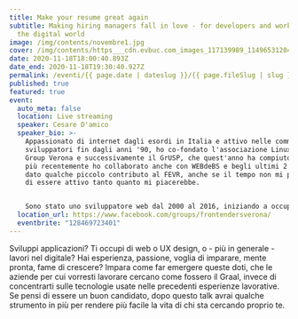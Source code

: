 ```yaml
---
title: Make your resume great again
subtitle: Making hiring managers fall in love - for developers and workers in
  the digital world
image: /img/contents/novembre1.jpg
cover: /img/contents/https___cdn.evbuc.com_images_117139989_114965312043_1_original.jpg
date: 2020-11-18T18:00:40.893Z
date_end: 2020-11-18T19:30:40.927Z
permalink: /eventi/{{ page.date | dateslug }}/{{ page.fileSlug | slug }}/index.html
published: true
featured: true
event:
  auto_meta: false
  location: Live streaming
  speaker: Cesare D'amico
  speaker_bio: >-
    Appassionato di internet dagli esordi in Italia e attivo nelle community di
    sviluppatori fin dagli anni '90, ho co-fondato l'associazione Linux User
    Group Verona e successivamente il GrUSP, che quest'anno ha compiuto 16 anni;
    più recentemente ho collaborato anche con WEBdeBS e begli ultimi 2 anni ho
    dato qualche piccolo contributo al FEVR, anche se il tempo non mi permette
    di essere attivo tanto quanto mi piacerebbe.


    Sono stato uno sviluppatore web dal 2000 al 2016, iniziando a occupare una fetta importante del mio tempo come project manager dal 2014; a partire dal 2017 ho "saltato la barricata" e in WorkWave ho iniziato ad occuparmi di people management, restando sempre in ambito tecnico; queste attività mi hanno portato a ricoprire il ruolo di hiring manager per molte posizioni, visionando centinaia di curriculum e facendo colloqui a decine di sviluppatori; da queste esperienze nasce la voglia di condividere un po' di quello che ho imparato negli ultimi anni.
  location_url: https://www.facebook.com/groups/frontendersverona/
  eventbrite: "128469723401"
---
```

Sviluppi applicazioni? Ti occupi di web o UX design, o - più in generale - lavori nel digitale? Hai esperienza, passione, voglia di imparare, mente pronta, fame di crescere? Impara come far emergere queste doti, che le aziende per cui vorresti lavorare cercano come fossero il Graal, invece di concentrarti sulle tecnologie usate nelle precedenti esperienze lavorative. Se pensi di essere un buon candidato, dopo questo talk avrai qualche strumento in più per rendere più facile la vita di chi sta cercando proprio te.